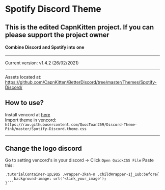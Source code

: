 # Spotify Discord Theme
## This is the edited CapnKitten project. If you can please support the project owner
#### Combine Discord and Spotify into one
<hr>

Current version: v1.4.2 (26/02/2021)

<hr>

Assets located at: https://github.com/CapnKitten/BetterDiscord/tree/master/Themes/Spotify-Discord/

## How to use?
Install vencord at [here](https://vencord.dev) <br>
Import theme in vencord: ```https://raw.githubusercontent.com/QuocToan259/Discord-Theme-Pink/master/Spotify-Discord.theme.css```

<hr>

## Change the logo discord
Go to setting vencord's in your discord -> Click ```Open QuickCSS File```
Paste this:  <br>
```
.tutorialContainer-1pL9QS .wrapper-3kah-n .childWrapper-1j_1ub:before{
    background-image: url('<link_your_image');
}```